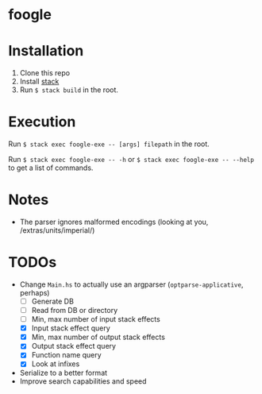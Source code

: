 # foogle

# Installation
1. Clone this repo 
2. Install [stack](https://docs.haskellstack.org/en/stable/install_and_upgrade/)
3. Run `$ stack build` in the root.

# Execution
Run `$ stack exec foogle-exe -- [args] filepath` in the root.

Run `$ stack exec foogle-exe -- -h` or `$ stack exec foogle-exe -- --help` to 
get a list of commands.

# Notes
* The parser ignores malformed encodings (looking at you, 
/extras/units/imperial/)

# TODOs
* Change `Main.hs` to actually use an argparser (`optparse-applicative`, perhaps)
  - [ ] Generate DB
  - [ ] Read from DB or directory
  - [ ] Min, max number of input stack effects
  - [x] Input stack effect query
  - [x] Min, max number of output stack effects
  - [x] Output stack effect query
  - [x] Function name query
  - [x] Look at infixes
* Serialize to a better format
* Improve search capabilities and speed
